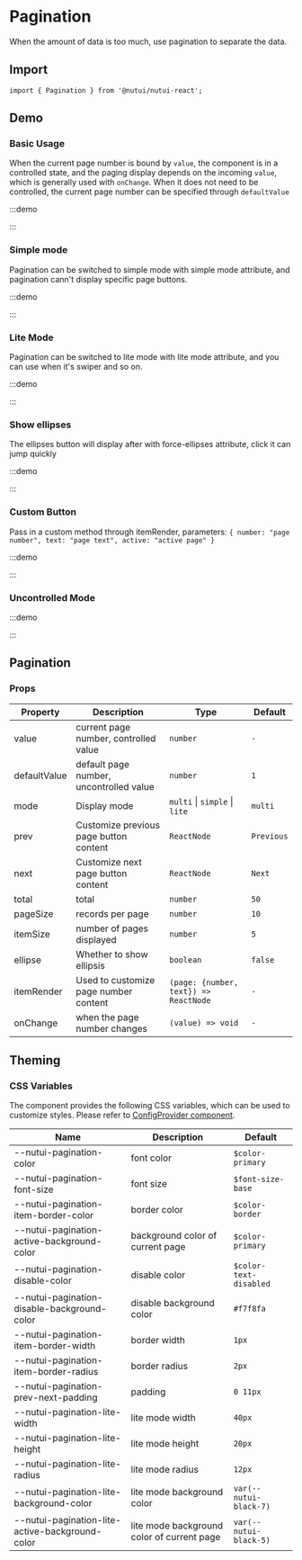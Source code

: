 # Pagination



When the amount of data is too much, use pagination to separate the data.

## Import

```tsx
import { Pagination } from '@nutui/nutui-react';
```

## Demo

### Basic Usage

When the current page number is bound by `value`, the component is in a controlled state, and the paging display depends on the incoming `value`, which is generally used with `onChange`. When it does not need to be controlled, the current page number can be specified through `defaultValue`

:::demo

<CodeBlock src='h5/demo1.tsx'></CodeBlock>

:::

### Simple mode

Pagination can be switched to simple mode with simple mode attribute, and pagination cann't display specific page buttons.

:::demo

<CodeBlock src='h5/demo2.tsx'></CodeBlock>

:::

### Lite Mode

Pagination can be switched to lite mode with lite mode attribute, and you can use when it's swiper and so on.

:::demo

<CodeBlock src='h5/demo3.tsx'></CodeBlock>

:::

### Show ellipses

The ellipses button will display after with force-ellipses attribute, click it can jump quickly

:::demo

<CodeBlock src='h5/demo4.tsx'></CodeBlock>

:::

### Custom Button

Pass in a custom method through itemRender, parameters: `{ number: "page number", text: "page text", active: "active page" }`

:::demo

<CodeBlock src='h5/demo5.tsx'></CodeBlock>

:::

### Uncontrolled Mode

:::demo

<CodeBlock src='h5/demo6.tsx'></CodeBlock>

:::

## Pagination

### Props

| Property | Description | Type | Default |
| --- | --- | --- | --- |
| value | current page number, controlled value | `number` | `-` |
| defaultValue | default page number, uncontrolled value | `number` | `1` |
| mode | Display mode  | `multi` \| `simple` \| `lite` | `multi` |
| prev | Customize previous page button content | `ReactNode` | `Previous` |
| next | Customize next page button content | `ReactNode` | `Next` |
| total | total | `number` | `50` |
| pageSize | records per page | `number` | `10` |
| itemSize | number of pages displayed | `number` | `5` |
| ellipse | Whether to show ellipsis | `boolean` | `false` |
| itemRender | Used to customize page number content | `(page: {number, text}) => ReactNode` | `-` |
| onChange | when the page number changes | `(value) => void` | `-` |

## Theming

### CSS Variables

The component provides the following CSS variables, which can be used to customize styles. Please refer to [ConfigProvider component](#/en-US/component/configprovider).

| Name | Description | Default |
| --- | --- | --- |
| \--nutui-pagination-color | font color  |  `$color-primary` |
| \--nutui-pagination-font-size | font size | `$font-size-base` |
| \--nutui-pagination-item-border-color | border color  | `$color-border` |
| \--nutui-pagination-active-background-color | background color of current page | `$color-primary` |
| \--nutui-pagination-disable-color | disable color | `$color-text-disabled` |
| \--nutui-pagination-disable-background-color | disable background color | `#f7f8fa` |
| \--nutui-pagination-item-border-width | border width | `1px` |
| \--nutui-pagination-item-border-radius | border radius  | `2px` |
| \--nutui-pagination-prev-next-padding | padding  | `0 11px` |
| \--nutui-pagination-lite-width | lite mode width | `40px` |
| \--nutui-pagination-lite-height | lite mode height | `20px` |
| \--nutui-pagination-lite-radius| lite mode radius | `12px` |
| \--nutui-pagination-lite-background-color | lite mode background color | `var(--nutui-black-7)` |
| \--nutui-pagination-lite-active-background-color | lite mode background color of current page | `var(--nutui-black-5)` |
